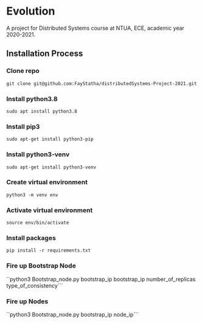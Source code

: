 # Evolution

A project for Distributed Systems course at NTUA, ECE, academic year 2020-2021.

## Installation Process

### Clone repo

```git clone git@github.com:FayStatha/distributedSystems-Project-2021.git```

### Install python3.8

```sudo apt install python3.8```

### Install pip3

```sudo apt-get install python3-pip```

### Install python3-venv

```sudo apt-get install python3-venv```

### Create virtual environment

```python3 -m venv env```

### Activate virtual environment

```source env/bin/activate```

### Install packages

```pip install -r requirements.txt```

### Fire up Bootstrap Node

``python3 Bootstrap_node.py bootstrap_ip bootstrap_ip number_of_replicas type_of_consistency```

### Fire up Nodes

``python3 Bootstrap_node.py bootstrap_ip node_ip```
